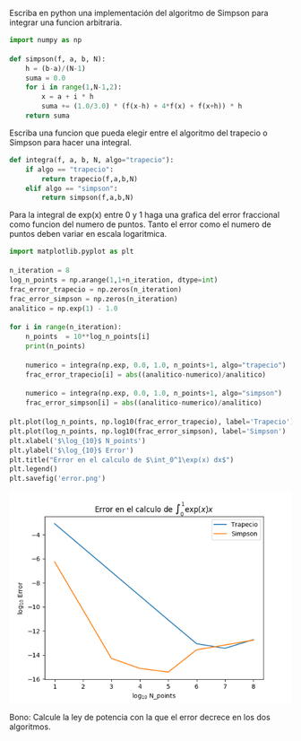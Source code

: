 Escriba en python una implementación del algoritmo de Simpson para integrar una funcion arbitraria.


```python
import numpy as np

def simpson(f, a, b, N):
    h = (b-a)/(N-1)
    suma = 0.0
    for i in range(1,N-1,2):
        x = a + i * h 
        suma += (1.0/3.0) * (f(x-h) + 4*f(x) + f(x+h)) * h
    return suma
```

Escriba una funcion que pueda elegir entre el algoritmo del trapecio o Simpson para hacer una integral.

```python
def integra(f, a, b, N, algo="trapecio"):
    if algo == "trapecio":
        return trapecio(f,a,b,N)
    elif algo == "simpson":
        return simpson(f,a,b,N)
```

Para la integral de exp(x) entre 0 y 1 haga una grafica del error fraccional como funcion del numero de puntos. Tanto el error como el numero de puntos deben variar en escala logaritmica.


```python
import matplotlib.pyplot as plt

n_iteration = 8
log_n_points = np.arange(1,1+n_iteration, dtype=int)
frac_error_trapecio = np.zeros(n_iteration)
frac_error_simpson = np.zeros(n_iteration)
analitico = np.exp(1) - 1.0

for i in range(n_iteration):
    n_points  = 10**log_n_points[i]
    print(n_points)

    numerico = integra(np.exp, 0.0, 1.0, n_points+1, algo="trapecio")
    frac_error_trapecio[i] = abs((analitico-numerico)/analitico)

    numerico = integra(np.exp, 0.0, 1.0, n_points+1, algo="simpson")
    frac_error_simpson[i] = abs((analitico-numerico)/analitico)
    
plt.plot(log_n_points, np.log10(frac_error_trapecio), label='Trapecio')
plt.plot(log_n_points, np.log10(frac_error_simpson), label='Simpson')
plt.xlabel('$\log_{10}$ N_points')
plt.ylabel('$\log_{10}$ Error')
plt.title("Error en el calculo de $\int_0^1\exp(x) dx$")
plt.legend()
plt.savefig('error.png')
```

![error](error.png)

Bono: Calcule la ley de potencia con la que el error decrece en los dos algoritmos.

    

